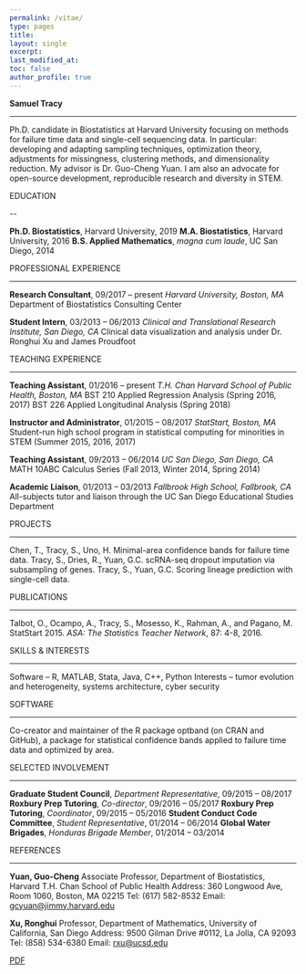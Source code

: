 ```yaml
---
permalink: /vitae/
type: pages
title:
layout: single
excerpt:
last_modified_at: 
toc: false
author_profile: true
---
```


**Samuel Tracy**

-----------------------------------------------------------------------

Ph.D. candidate in Biostatistics at Harvard University focusing on methods for failure time data and single-cell sequencing data. In particular: developing and adapting sampling techniques, optimization theory, adjustments for missingness, clustering methods, and dimensionality reduction. My advisor is Dr. Guo-Cheng Yuan. I am also an advocate for open-source development, reproducible research and diversity in STEM.


EDUCATION

--

**Ph.D. Biostatistics**, Harvard University, 2019
**M.A. Biostatistics**, Harvard University, 2016
**B.S. Applied Mathematics**, *magna cum laude*, UC San Diego, 2014


PROFESSIONAL EXPERIENCE

---

**Research Consultant**,            09/2017 – present
*Harvard University, Boston, MA*
Department of Biostatistics Consulting Center


**Student Intern**, 							  03/2013 – 06/2013
*Clinical and Translational Research Institute, San Diego, CA*
Clinical data visualization and analysis under Dr. Ronghui Xu and James Proudfoot


TEACHING EXPERIENCE

---

**Teaching Assistant**,             01/2016 – present
*T.H. Chan Harvard School of Public Health, Boston, MA*
BST 210 Applied Regression Analysis (Spring 2016, 2017)
BST 226 Applied Longitudinal Analysis (Spring 2018)


**Instructor and Administrator**,   01/2015 – 08/2017
*StatStart, Boston, MA*
Student-run high school program in statistical computing for minorities in STEM
(Summer 2015, 2016, 2017)


**Teaching Assistant**,             09/2013 – 06/2014
*UC San Diego, San Diego, CA* 
MATH 10ABC Calculus Series (Fall 2013, Winter 2014, Spring 2014)


**Academic Liaison**,                01/2013 – 03/2013
*Fallbrook High School, Fallbrook, CA* 
All-subjects tutor and liaison through the UC San Diego Educational Studies Department


PROJECTS

---

Chen, T., Tracy, S., Uno, H. Minimal-area confidence bands for failure time data.
Tracy, S., Dries, R., Yuan, G.C. scRNA-seq dropout imputation via subsampling of genes.
Tracy, S., Yuan, G.C. Scoring lineage prediction with single-cell data.


PUBLICATIONS

---

Talbot, O., Ocampo, A., Tracy, S., Mosesso, K., Rahman, A., and Pagano, M. StatStart 2015. *ASA: The Statistics Teacher Network*, 87: 4-8, 2016.


SKILLS & INTERESTS

---

Software	–	R, MATLAB, Stata, Java, C++, Python
Interests	–	tumor evolution and heterogeneity, systems architecture, cyber security


SOFTWARE

---

Co-creator and maintainer of the R package optband (on CRAN and GitHub), a package for statistical confidence bands applied to failure time data and optimized by area.


SELECTED INVOLVEMENT

---

**Graduate Student Council**, *Department Representative*,	    09/2015 – 08/2017
**Roxbury Prep Tutoring**, *Co-director*,				              09/2016 – 05/2017
**Roxbury Prep Tutoring**, *Coordinator*,				              09/2015 – 05/2016
**Student Conduct Code Committee**, *Student Representative*,	01/2014 – 06/2014
**Global Water Brigades**, *Honduras Brigade Member*,		      01/2014 – 03/2014


REFERENCES

---

**Yuan, Guo-Cheng**
Associate Professor, Department of Biostatistics, Harvard T.H. Chan School of Public Health
Address: 360 Longwood Ave, Room 1060, Boston, MA 02215
Tel: (617) 582-8532 Email: gcyuan@jimmy.harvard.edu


**Xu, Ronghui**
Professor, Department of Mathematics, University of California, San Diego
Address: 9500 Gilman Drive #0112, La Jolla, CA 92093
Tel: (858) 534-6380 Email: rxu@ucsd.edu


[PDF](https://seasamgo.github.io/assets/files/cv.pdf)


